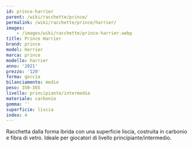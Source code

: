 ```yaml
---
id: prince-harrier
parent: /wiki/racchette/prince/
permalink: /wiki/racchette/prince/harrier/
images:
    - /images/wiki/racchette/prince-harrier.webp
title: Prince Harrier
brand: prince
model: Harrier
marca: prince
modello: harrier
anno: '2021'
prezzo: '120'
forma: goccia
bilanciamento: medio
peso: 350-365
livello: principiante/intermedio
materiale: carbonio
gomma: ''
superficie: liscia
index: 4
---
```

Racchetta dalla forma ibrida con una superficie liscia, costruita in carbonio e fibra di vetro. Ideale per giocatori di livello principiante/intermedio.